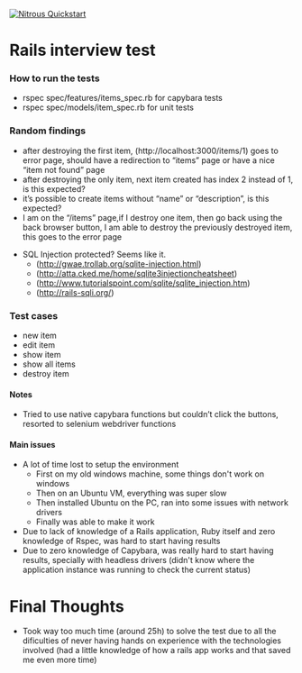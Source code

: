 [![Nitrous Quickstart](https://nitrous-image-icons.s3.amazonaws.com/quickstart.svg)](https://www.nitrous.io/quickstart)
# Rails interview test
### How to run the tests
* rspec spec/features/items_spec.rb for capybara tests
* rspec spec/models/item_spec.rb for unit tests

### Random findings
- after destroying the first item, (http://localhost:3000/items/1) goes to error page, should have a redirection to “items” page or have a nice “item not found” page
- after destroying the only item, next item created has index 2 instead of 1, is this expected?
- it’s possible to create items without “name” or “description”, is this expected?
- I am on the “/items” page,if I destroy one item, then go back using the back browser button, I am able to destroy the previously destroyed item, this goes to the error page
* SQL Injection protected? Seems like it. 
	* (http://gwae.trollab.org/sqlite-injection.html)
	* (http://atta.cked.me/home/sqlite3injectioncheatsheet)
	* (http://www.tutorialspoint.com/sqlite/sqlite_injection.htm)
	* (http://rails-sqli.org/)

### Test cases
* new item
* edit item
* show item
* show all items
* destroy item

#### Notes
* Tried to use native capybara functions but couldn’t click the buttons, resorted to selenium webdriver functions

#### Main issues
* A lot of time lost to setup the environment
	* First on my old windows machine, some things don't work on windows
	* Then on an Ubuntu VM, everything was super slow
	* Then installed Ubuntu on the PC, ran into some issues with network drivers
	* Finally was able to make it work
* Due to lack of knowledge of a Rails application, Ruby itself and zero knowledge of Rspec, was hard to start having results
* Due to zero knowledge of Capybara, was really hard to start having results, specially with headless drivers (didn't know where the application instance was running to check the current status)

# Final Thoughts
* Took way too much time (around 25h) to solve the test due to all the dificulties of never having hands on experience with the technologies involved (had a little knowledge of how a rails app works and that saved me even more time)
